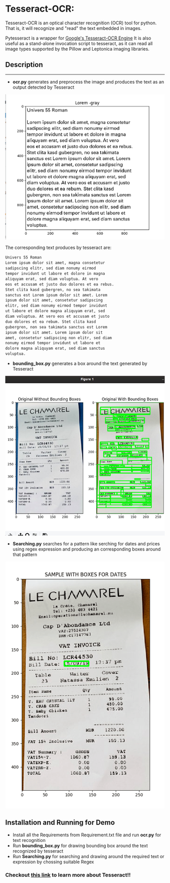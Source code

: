 # Tesseract-OCR: 

Tesseract-OCR is an optical character recognition (OCR) tool for python. That is, it will recognize and "read" the text embedded in images.

Pytesseract is a wrapper for [Google's Tesseract-OCR Engine](https://github.com/tesseract-ocr/tesseract)
It is also useful as a stand-alone invocation script to tesseract, as it can read all image types
supported by the Pillow and Leptonica imaging libraries.

## Description
-----------
* **ocr.py**  generates and preprocess the image and produces the text as an output detected by Tesseract
<p>
    <img src="images/pic2.png">
</p>
The corresponding text produces by tesseract are:

```bash
Univers 55 Roman
Lorem ipsum dolor sit amet, magna consetetur
sadipscing elitr, sed diam nonumy eirmod
tempor invidunt ut labore et dolore in magna
aliquyam erat, sed diam voluptua. At vero
eos et accusam et justo duo dolores et ea rebus.
Stet clita kasd gubergren, no sea takimata
sanctus est Lorem ipsum dolor sit amet. Lorem
ipsum dolor sit amet, consetetur sadipscing
elitr, sed diam nonumy eirmod tempor invidunt
ut labore et dolore magna aliquyam erat, sed
diam voluptua. At vero eos et accusam et justo
duo dolores et ea rebum. Stet clita kasd
gubergren, non sea takimata sanctus est Lorem
ipsum dolor sit amet. Lorem ipsum dolor sit
amet, consetetur sadipscing non elitr, sed diam
nonumy eirmod tempor invidunt ut labore et
dolore magna aliquyam erat, sed diam sanctus
voluptua. 
```
* **bounding_box.py**  generates a box around the text generated by Tesseract
<p>
    <img src="images/pic1.png">
</p>

* **Searching.py** searches for a pattern like serching for dates and prices using regex expression and producing an corresponding boxes around that pattern
<p>
    <img src="images/pic3.png">
</p>

## Installation and Running for Demo
* Install all the Requirements from Requirement.txt file and run **ocr.py** for text recognition
* Run **bounding_box.py** for drawing bounding box around the text recognized by tesseract
* Run **Searching.py** for searching and drawing around the required text or expression by chossing suitable Regex

### Checkout [this link](https://www.pyimagesearch.com/2017/07/10/using-tesseract-ocr-python/) to learn more about Tesseract!!


